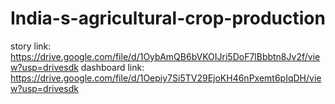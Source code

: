 # India-s-agricultural-crop-production
story link: https://drive.google.com/file/d/1OybAmQB6bVKOIJri5DoF7lBbbtn8Jv2f/view?usp=drivesdk
dashboard link: https://drive.google.com/file/d/1Oepiy7Si5TV29EjoKH46nPxemt6pIqDH/view?usp=drivesdk
